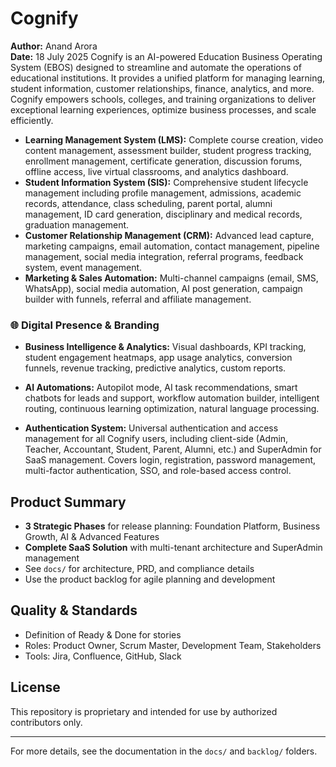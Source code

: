 # Cognify

**Author:** Anand Arora  
**Date:** 18 July 2025
Cognify is an AI-powered Education Business Operating System (EBOS) designed to streamline and automate the operations of educational institutions. It provides a unified platform for managing learning, student information, customer relationships, finance, analytics, and more. Cognify empowers schools, colleges, and training organizations to deliver exceptional learning experiences, optimize business processes, and scale efficiently.

- **Learning Management System (LMS):** Complete course creation, video content management, assessment builder, student progress tracking, enrollment management, certificate generation, discussion forums, offline access, live virtual classrooms, and analytics dashboard.
- **Student Information System (SIS):** Comprehensive student lifecycle management including profile management, admissions, academic records, attendance, class scheduling, parent portal, alumni management, ID card generation, disciplinary and medical records, graduation management.
- **Customer Relationship Management (CRM):** Advanced lead capture, marketing campaigns, email automation, contact management, pipeline management, social media integration, referral programs, feedback system, event management.
- **Marketing & Sales Automation:** Multi-channel campaigns (email, SMS, WhatsApp), social media automation, AI post generation, campaign builder with funnels, referral and affiliate management.

### 🌐 Digital Presence & Branding
- **Business Intelligence & Analytics:** Visual dashboards, KPI tracking, student engagement heatmaps, app usage analytics, conversion funnels, revenue tracking, predictive analytics, custom reports.

- **AI Automations:** Autopilot mode, AI task recommendations, smart chatbots for leads and support, workflow automation builder, intelligent routing, continuous learning optimization, natural language processing.

 - **Authentication System:** Universal authentication and access management for all Cognify users, including client-side (Admin, Teacher, Accountant, Student, Parent, Alumni, etc.) and SuperAdmin for SaaS management. Covers login, registration, password management, multi-factor authentication, SSO, and role-based access control.
## Product Summary
- **3 Strategic Phases** for release planning: Foundation Platform, Business Growth, AI & Advanced Features
- **Complete SaaS Solution** with multi-tenant architecture and SuperAdmin management
- See `docs/` for architecture, PRD, and compliance details
- Use the product backlog for agile planning and development

## Quality & Standards
- Definition of Ready & Done for stories
- Roles: Product Owner, Scrum Master, Development Team, Stakeholders
- Tools: Jira, Confluence, GitHub, Slack

## License
This repository is proprietary and intended for use by authorized contributors only.

---
For more details, see the documentation in the `docs/` and `backlog/` folders.
